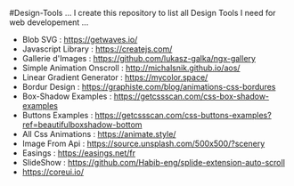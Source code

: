 #Design-Tools
...
I create this repository to list all Design Tools I need for web developement
...
- Blob SVG : https://getwaves.io/
- Javascript Library : https://createjs.com/
- Gallerie d'Images : https://github.com/lukasz-galka/ngx-gallery
- Simple Animation Onscroll : http://michalsnik.github.io/aos/
- Linear Gradient Generator : https://mycolor.space/
- Bordur Design : https://graphiste.com/blog/animations-css-bordures
- Box-Shadow Examples : https://getcssscan.com/css-box-shadow-examples
- Buttons Examples : https://getcssscan.com/css-buttons-examples?ref=beautifulboxshadow-bottom
- All Css Animations : https://animate.style/
- Image From Api : https://source.unsplash.com/500x500/?scenery 
- Easings : https://easings.net/fr
- SlideShow : https://github.com/Habib-eng/splide-extension-auto-scroll
- https://coreui.io/

